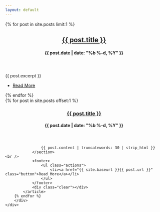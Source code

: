 ```yaml
---
layout: default
---
```

<section id="one" >
    <div class="container">
        {% for post in site.posts limit:1 %}
            <article>
                <header>
                    <h2><a href="{{ site.baseurl }}{{ post.url }}">{{ post.title }}</a></h2>
                    <h4>{{ post.date | date: "%b %-d, %Y" }}</h4>
                </header>
                <section class="post-content">
                    {{ post.excerpt }}
                </section>
                <section class="special">
                    <ul class="actions">
                        <li><a href="{{ site.baseurl }}{{ post.url }}" class="button special">Read More</a></li>
                    </ul>
                </section>
            </article>
        {% endfor %}
    </div>
</section>
<section>
    <div class="container">
        <div class="features">
        {% for post in site.posts offset:1 %}
            <article>
                <section class="excerpt">
                <header>
                    <h3><a href="{{ site.baseurl }}{{ post.url }}">{{ post.title }}</a></h3>
                    <h4>{{ post.date | date: "%b %-d, %Y" }}</h4>
                </header>

                    {{ post.content | truncatewords: 30 | strip_html }}
                </section>
    <br />
                <footer>
                    <ul class="actions">
                        <li><a href="{{ site.baseurl }}{{ post.url }}" class="button">Read More</a></li>
                    </ul>
                </footer>
                <div class="clear"></div>
            </article>
        {% endfor %}
        </div>
    </div>
</section>
